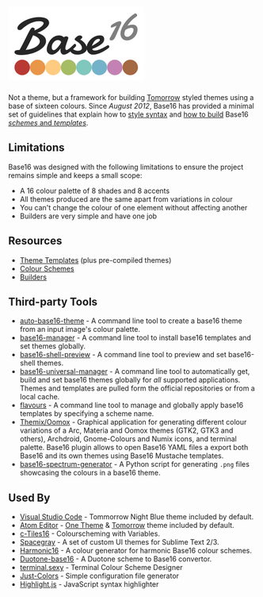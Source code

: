 # ![Base16](logo.png)
Not a theme, but a framework for building [Tomorrow](https://github.com/chriskempson/tomorrow-theme) styled themes using a base of sixteen colours. Since _August 2012_, Base16 has provided a minimal set of guidelines that explain how to [style syntax](https://github.com/chriskempson/base16/blob/main/styling.md) and [how to build](https://github.com/chriskempson/base16/blob/main/builder.md) Base16 [_schemes_ and _templates_](https://github.com/chriskempson/base16/blob/main/file.md).

## Limitations
Base16 was designed with the following limitations to ensure the project remains simple and keeps a small scope:
* A 16 colour palette of 8 shades and 8 accents
* All themes produced are the same apart from variations in colour
* You can't change the colour of one element without affecting another
* Builders are very simple and have one job

## Resources
* [Theme Templates](https://github.com/chriskempson/base16-templates-source) (plus pre-compiled themes)
* [Colour Schemes](https://github.com/chriskempson/base16-schemes-source)
* [Builders](https://github.com/chriskempson/base16-builder-php)

## Third-party Tools
* [auto-base16-theme](https://github.com/makuto/auto-base16-theme) - A command line tool to create a base16 theme from an input image's colour palette.
* [base16-manager](https://github.com/AuditeMarlow/base16-manager) - A command line tool to install base16 templates and set themes globally.
* [base16-shell-preview](https://github.com/nvllsvm/base16-shell-preview) - A command line tool to preview and set base16-shell themes.
* [base16-universal-manager](https://github.com/binaryplease/base16-universal-manager) - A command line tool to automatically get, build and set base16 themes globally for *all* supported applications. Themes and templates are pulled form the official repositories or from a local cache.
* [flavours](https://github.com/misterio77/flavours) - A command line tool to manage and globally apply base16 templates by specifying a scheme name.
* [Themix/Oomox](https://github.com/themix-project/oomox) - Graphical application for generating different colour variations of a Arc, Materia and Oomox themes (GTK2, GTK3 and others), Archdroid, Gnome-Colours and Numix icons, and terminal palette. Base16 plugin allows to open Base16 YAML files a export both Base16 and its own themes using Base16 Mustache templates.
* [base16-spectrum-generator](https://github.com/alexmirrington/base16-spectrum-generator) - A Python script for generating `.png` files showcasing the colours in a base16 theme.

## Used By
* [Visual Studio Code](https://code.visualstudio.com) - Tommorrow Night Blue theme included by default.
* [Atom Editor](https://atom.io) - [One Theme](https://github.com/atom/atom/tree/master/packages/one-dark-syntax) & [Tomorrow](https://github.com/atom/atom/tree/master/packages/base16-tomorrow-dark-theme) theme included by default.
* [c-Tiles16](https://github.com/atelierbram/c-tiles16) - Colourscheming with Variables.
* [Spacegray](https://github.com/kkga/spacegray) - A set of custom UI themes for Sublime Text 2/3.
* [Harmonic16](http://janniks.github.io/harmonic16) - A colour generator for harmonic Base16 colour schemes.
* [Duotone-base16](https://github.com/davidosomething/duotone-base16) - A Duotone scheme to Base16 convertor.
* [terminal.sexy](https://terminal.sexy) - Terminal Colour Scheme Designer
* [Just-Colors](https://github.com/andreyvpng/just-colors) - Simple configuration file generator
* [Highlight.js](https://highlightjs.org) - JavaScript syntax highlighter
